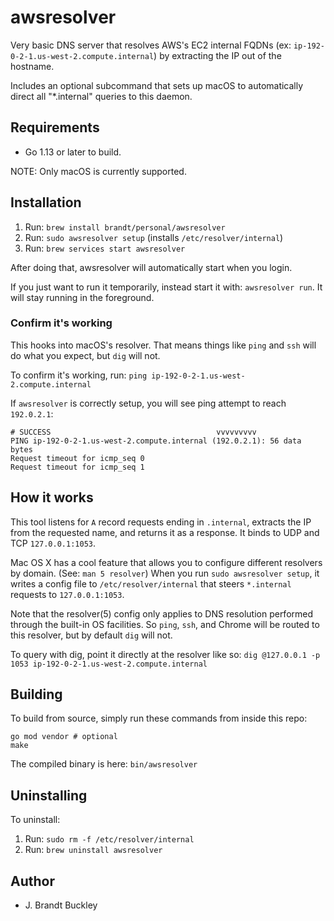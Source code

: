 # awsresolver

Very basic DNS server that resolves AWS's EC2 internal FQDNs (ex: `ip-192-0-2-1.us-west-2.compute.internal`) by extracting the IP out of the hostname.

Includes an optional subcommand that sets up macOS to automatically direct all "*.internal" queries to this daemon.


## Requirements

- Go 1.13 or later to build.

NOTE: Only macOS is currently supported.


## Installation

1. Run: `brew install brandt/personal/awsresolver`
2. Run: `sudo awsresolver setup` (installs `/etc/resolver/internal`)
3. Run: `brew services start awsresolver`

After doing that, awsresolver will automatically start when you login.

If you just want to run it temporarily, instead start it with: `awsresolver run`. It will stay running in the foreground.

### Confirm it's working

This hooks into macOS's resolver. That means things like `ping` and `ssh` will do what you expect, but `dig` will not.

To confirm it's working, run: `ping ip-192-0-2-1.us-west-2.compute.internal`

If `awsresolver` is correctly setup, you will see ping attempt to reach `192.0.2.1`:

```
# SUCCESS                                     vvvvvvvvv
PING ip-192-0-2-1.us-west-2.compute.internal (192.0.2.1): 56 data bytes
Request timeout for icmp_seq 0
Request timeout for icmp_seq 1
```


## How it works

This tool listens for `A` record requests ending in `.internal`, extracts the IP from the requested name, and returns it as a response. It binds to UDP and TCP `127.0.0.1:1053`.

Mac OS X has a cool feature that allows you to configure different resolvers by domain. (See: `man 5 resolver`) When you run `sudo awsresolver setup`, it writes a config file to `/etc/resolver/internal` that steers `*.internal` requests to `127.0.0.1:1053`.

Note that the resolver(5) config only applies to DNS resolution performed through the built-in OS facilities.  So `ping`, `ssh`, and Chrome will be routed to this resolver, but by default `dig` will not.

To query with dig, point it directly at the resolver like so: `dig @127.0.0.1 -p 1053 ip-192-0-2-1.us-west-2.compute.internal`


## Building

To build from source, simply run these commands from inside this repo:

    go mod vendor # optional
    make

The compiled binary is here: `bin/awsresolver`


## Uninstalling

To uninstall:

1. Run: `sudo rm -f /etc/resolver/internal`
2. Run: `brew uninstall awsresolver`


## Author

- J. Brandt Buckley
